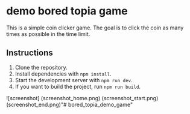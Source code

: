 # demo bored topia game 

This is a simple coin clicker game. The goal is to click the coin as many times as possible in the time limit.

## Instructions

1. Clone the repository.
2. Install dependencies with `npm install`.
3. Start the development server with `npm run dev`.
4. If you want to build the project, run `npm run build`.


![screenshot]
(screenshot_home.png)
(screenshot_start.png)
(screenshot_end.png)"# bored_topia_demo_game" 

